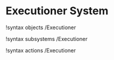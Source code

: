 <!-- MOOSE Documentation Stub: Remove this when content is added. -->

# Executioner System
!syntax objects /Executioner

!syntax subsystems /Executioner

!syntax actions /Executioner
